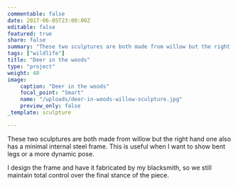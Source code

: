 ```yaml
---
commentable: false
date: 2017-06-05T23:00:00Z
editable: false
featured: true
share: false
summary: "These two sculptures are both made from willow but the right hand one also has a minimal internal steel frame. This is useful where I want to show bent legs or a more dynamic pose."
tags: ["wildlife"]
title: "Deer in the woods"
type: "project"
weight: 40
image: 
    caption: "Deer in the woods"
    focal_point: "Smart"
    name: "/uploads/deer-in-woods-willow-sculpture.jpg"
    preview_only: false
_template: sculpture

---
```

These two sculptures are both made from willow but the right hand one also has a minimal internal steel frame. This is useful when I want to show bent legs or a more dynamic pose.

I design the frame and have it fabricated by my blacksmith, so we still maintain total control over the final stance of the piece.
